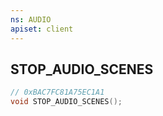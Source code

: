 ```yaml
---
ns: AUDIO
apiset: client
---
```

## STOP_AUDIO_SCENES

```c
// 0xBAC7FC81A75EC1A1
void STOP_AUDIO_SCENES();
```





